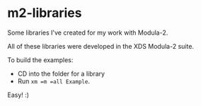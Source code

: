 # m2-libraries
Some libraries I've created for my work with Modula-2.

All of these libraries were developed in the XDS Modula-2 suite.  

To build the examples:
- CD into the folder for a library
- Run `xm =m =all Example`.

Easy! :)
